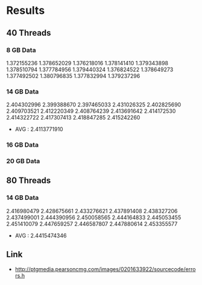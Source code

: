 
# Results

## 40 Threads

### 8 GB Data

1.372155236
1.378652029
1.376218016
1.378141410
1.379343898
1.378510794
1.377784956
1.379440324
1.376824522
1.378649273
1.377492502
1.380796835
1.377832994
1.379237296

### 14 GB Data

2.404302996
2.399388670
2.397465033
2.431026325
2.402825690
2.409703521
2.412220349
2.408764239
2.413691642
2.414172530
2.414322722
2.417307413
2.418847285
2.415242260

* AVG : 2.4113771910


### 16 GB Data


### 20 GB Data


## 80 Threads

### 14 GB Data

2.416980479
2.428675661
2.433276621
2.437891408
2.438327206
2.437499001
2.444390956
2.450058565
2.444164833
2.445053455
2.451410079
2.447659257
2.446587807
2.447880614
2.453355577

* AVG : 2.4415474346






## Link
* http://ptgmedia.pearsoncmg.com/images/0201633922/sourcecode/errors.h
